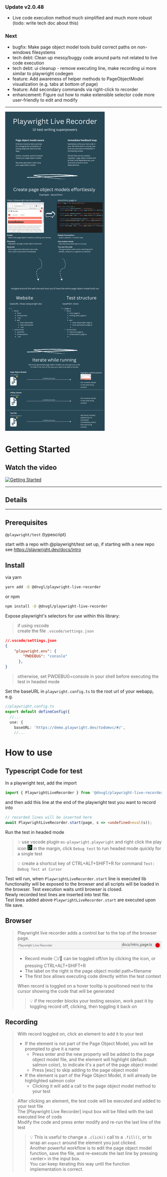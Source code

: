 ### Update v2.0.48
* Live code execution method much simplified and much more robust (todo: write tech doc about this)

### Next
* bugfix: Make page object model tools build correct paths on non-windows filesystems
* tech debt: Clean up messy/buggy code around parts not related to live code execution
* tech debt: ui cleanup - remove executing line, make recording ui more similar to playwright codegen
* feature: Add awareness of helper methods to PageObjectModel visualization (e.g. tabs at bottom of page)
* feature: Add secondary commands via right-click to recorder
* enhancement: Figure out how to make extensible selector code more user-friendly to edit and modify

----


![Playwright live recorder infographic](docs/playwright-live-recorder-infographic.png "Playwright live recorder infographic")


# Getting Started

## Watch the video


[![Getting Started](https://i.ytimg.com/vi/73SnYrsrrTo/maxresdefault.jpg)](https://youtu.be/73SnYrsrrTo)


-----
## Details
-----

## Prerequisites

`@playwright/test` (typescript)

start with a repo with @playwright/test set up, if starting with a new repo see https://playwright.dev/docs/intro  

## Install

via yarn
``` bash
yarn add -D @dnvgl/playwright-live-recorder
```
or npm
``` bash
npm install -D @dnvgl/playwright-live-recorder
```

Expose playwright's selectors for use within this library:
> if using vscode  
> create the file `.vscode/settings.json`
``` json
//.vscode/settings.json
{
    "playwright.env": {
        "PWDEBUG": "console"
      },
}
```
> otherwise, set PWDEBUG=console in your shell before executing the test in headed mode

Set the baseURL in `playwright.config.ts` to the root url of your webapp, e.g.
``` ts
//playwright.config.ts
export default defineConfig({
  //...
  use: {
    baseURL: 'https://demo.playwright.dev/todomvc/#/',
    //...
```

# How to use
## Typescript Code for test

In a playwright test, add the import
``` ts
import { PlaywrightLiveRecorder } from '@dnvgl/playwright-live-recorder';
```

and then add this line at the end of the playwright test you want to record into
``` ts
// recorded lines will be inserted here
await PlaywrightLiveRecorder.start(page, s => <undefined>eval(s));
```

Run the test in headed mode

> 💡 use vscode plugin `ms-playwright.playwright` and right click the play icon ![](docs/playwright-test-play-button.png) in the margin, click `Debug test` to run headed mode quickly for a single test

> 💡 create a shortcut key of CTRL+ALT+SHIFT+R for command `Test: Debug Test at Cursor`


Test will run, when `PlaywrightLiveRecorder.start` line is executed lib functionality will be exposed to the browser and all scripts will be loaded in the browser. Test execution waits until browser is closed.  
Newly recorded test lines are inserted into test file.  
Test lines added above `PlaywrightLiveRecorder.start` are executed upon file save.

## Browser

> Playwright live recorder adds a control bar to the top of the browser page.
> ![Playwright live recorder sticky bar](docs/control-bar.png "Playwright live recorder sticky bar")  
> * Record mode ⚪/🔴 can be toggled off/on by clicking the icon, or pressing CTRL+ALT+SHIFT+R  
> * The label on the right is the page object model path+filename  
> * The first box allows executing code directly within the test context  
>
> When record is toggled on a hover tooltip is positioned next to the cursor showing the code that will be generated 
>> 💡 if the recorder blocks your testing session, work past it by toggling record off, clicking, then toggling it back on

## **Recording**
> With record toggled on, click an element to add it to your test
> * If the element is not part of the Page Object Model, you will be prompted to give it a name
>   * Press enter and the new property will be added to the page object model file, and the element will highlight (default: salmon color), to indicate it's a part of the page object model
>   * Press [esc] to skip adding to the page object model
> * If the element is part of the Page Object Model, it will already be highlighted salmon color
>   * Clicking it will add a call to the page object model method to your test

> After clicking an element, the test code will be executed and added to your test file  
> The [Playwright Live Recorder] input box will be filled with the last executed line of code  
> Modify the code and press enter modify and re-run the last line of the test
>> 💡 This is useful to change a `.click()` call to a `.fill()`, or to wrap an `expect` around the element you just clicked.  
>> Another powerful workflow is to edit the page object model function, save the file, and re-execute the last line by pressing &lt;enter&gt; in the input box.  
>> You can keep iterating this way until the function implementation is correct.
</details>
